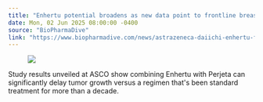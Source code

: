 ```yaml
---
title: "Enhertu potential broadens as new data point to frontline breast cancer role"
date: Mon, 02 Jun 2025 08:00:00 -0400
source: "BioPharmaDive"
link: "https://www.biopharmadive.com/news/astrazeneca-daiichi-enhertu-first-line-breast-cancer-her2-asco/749497/"
---
```


<figure><div><img src="https://imgproxy.divecdn.com/tfZMC0WLVN47-TOzwHzBKMdkUNzZ_Y-o7BPFQP8QRCc/g:ce/rs:fill:1600:900:1/Z3M6Ly9kaXZlc2l0ZS1zdG9yYWdlL2RpdmVpbWFnZS9HZXR0eUltYWdlcy0yMjA0Nzk1NTY1LmpwZw==.webp" /></div></figure><p>Study results unveiled at ASCO show combining Enhertu with Perjeta can significantly delay tumor growth versus a regimen that's been standard treatment for more than a decade.</p>